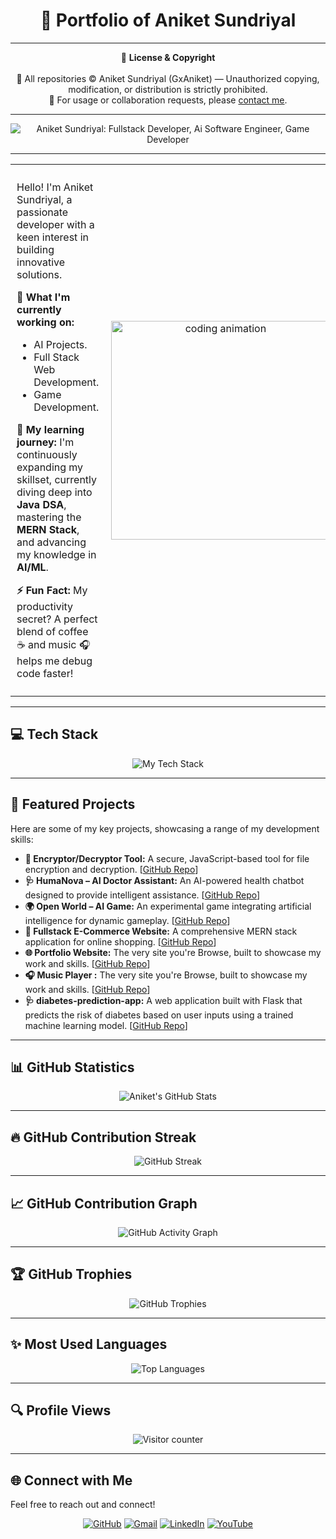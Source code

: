 <h1 align="center">🚀 Portfolio of Aniket Sundriyal</h1>

---

<p align="center">
  📜 <strong>License & Copyright</strong><br><br>
  🚫 All repositories © Aniket Sundriyal (GxAniket) — Unauthorized copying, modification, or distribution is strictly prohibited.<br>
  📩 For usage or collaboration requests, please <a href="mailto:sundriyalaniket@gmail.com">contact me</a>.
</p>


---

<p align="center">
  <img src="https://readme-typing-svg.demolab.com?font=Fira+Code&duration=3000&pause=1000&color=00F7FF&center=true&vCenter=true&width=435&lines=Fullstack+Developer;Ai+Software+Engineer;Game+Developer" alt="Aniket Sundriyal: Fullstack Developer, Ai Software Engineer, Game Developer" />
</p>

---

<table width="100%">
  <tr>
    <td valign="top" style="padding: 10px;">

Hello! I'm Aniket Sundriyal, a passionate developer with a keen interest in building innovative solutions.

**🔭 What I'm currently working on:**
* AI Projects.
* Full Stack Web Development.
* Game Development.

**🌱 My learning journey:**
I'm continuously expanding my skillset, currently diving deep into **Java DSA**, mastering the **MERN Stack**, and advancing my knowledge in **AI/ML**.

**⚡ Fun Fact:**
My productivity secret? A perfect blend of coffee ☕ and music 🎧 helps me debug code faster!

</td>
<td align="center" style="padding: 10px;">
  <img src="https://media2.giphy.com/media/v1.Y2lkPTc5MGI3NjExamlvazE4eGpha2I0cHU3cWtwdXpzMGZyMDBxYmxuMjRwdW5oN2Y5dSZlcD12MV9pbnRlcm5hbF9naWZfYnlfaWQmY3Q9Zw/qgQUggAC3Pfv687qPC/giphy.gif" width="350" alt="coding animation" />
</td>
  </tr>
</table>

---

## 💻 Tech Stack

<p align="center">
  <img src="https://skillicons.dev/icons?i=html,css,js,react,nodejs,bootstrap,express,unity,cs,java,python,mongodb,linux,git,github,aiscript,vscode,docker,tailwind,firebase&perline=8" alt="My Tech Stack" />
</p>

---

## 🚀 Featured Projects

Here are some of my key projects, showcasing a range of my development skills:

* **🔐 Encryptor/Decryptor Tool:** A secure, JavaScript-based tool for file encryption and decryption. [[GitHub Repo](https://github.com/Gxaniket/encryptor-decryptor)]
* **🩺 HumaNova – AI Doctor Assistant:** An AI-powered health chatbot designed to provide intelligent assistance. [[GitHub Repo](https://github.com/Gxaniket/HumaNova-AI)]
* **🌍 Open World – AI Game:** An experimental game integrating artificial intelligence for dynamic gameplay. [[GitHub Repo](https://github.com/Gxaniket/Open-World-Game)]
* **🛒 Fullstack E-Commerce Website:** A comprehensive MERN stack application for online shopping. [[GitHub Repo](https://github.com/Gxaniket/ShopSmart-Full_Stack)]
* **🌐 Portfolio Website:** The very site you're Browse, built to showcase my work and skills. [[GitHub Repo](https://github.com/Gxaniket/Portfolio)]
* **🎧 Music Player :** The very site you're Browse, built to showcase my work and skills. [[GitHub Repo](https://github.com/Gxaniket/music-player)]
* **🩺 diabetes-prediction-app:** A web application built with Flask that predicts the risk of diabetes based on user inputs using a trained machine learning model. [[GitHub Repo](https://gxaniket.github.io/diabetes-prediction-app)]

---

## 📊 GitHub Statistics

<p align="center">
  <img src="https://github-readme-stats.vercel.app/api?username=Gxaniket&show_icons=true&theme=radical" alt="Aniket's GitHub Stats" />
</p>


---

## 🔥 GitHub Contribution Streak

<p align="center">
  <img src="https://github-readme-streak-stats.herokuapp.com?user=gxaniket&theme=radical" alt="GitHub Streak" />
</p>

---

## 📈 GitHub Contribution Graph

<p align="center">
  <img src="https://github-readme-activity-graph.vercel.app/graph?username=Gxaniket&theme=tokyo-night" alt="GitHub Activity Graph" />
</p>

---

## 🏆 GitHub Trophies

<p align="center">
  <img src="https://github-profile-trophy.vercel.app/?username=Gxaniket&theme=monokai" alt="GitHub Trophies" />
</p>

---

## ✨ Most Used Languages

<p align="center">
  <img src="https://github-readme-stats.vercel.app/api/top-langs/?username=Gxaniket&layout=compact&theme=tokyonight" alt="Top Languages" />
</p>

---

## 🔍 Profile Views

<p align="center">
  <img src="https://komarev.com/ghpvc/?username=Gxaniket&label=Profile%20views&color=0e75b6&style=flat" alt="Visitor counter" />
</p>

---

## 🌐 Connect with Me

Feel free to reach out and connect!

<p align="center">
  <a href="https://github.com/GxAniket" target="_blank"><img src="https://img.shields.io/badge/GitHub-100000?style=for-the-badge&logo=github&logoColor=white" alt="GitHub"></a>
  <a href="mailto:sundriyalaniket@gmail.com"><img src="https://img.shields.io/badge/Email-D14836?style=for-the-badge&logo=gmail&logoColor=white" alt="Gmail"></a>
  <a href="https://www.linkedin.com/in/aniket-sundriyal" target="_blank"><img src="https://img.shields.io/badge/LinkedIn-0077B5?style=for-the-badge&logo=linkedin&logoColor=white" alt="LinkedIn"></a>
  <a href="https://www.youtube.com/@gxaniket001" target="_blank"><img src="https://img.shields.io/badge/YouTube-FF0000?style=for-the-badge&logo=youtube&logoColor=white" alt="YouTube"></a>
</p>
